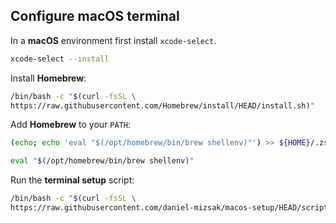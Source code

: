 ## Configure macOS terminal

In a **macOS** environment first install `xcode-select`.

```bash
xcode-select --install
```

Install **Homebrew**:
```bash
/bin/bash -c "$(curl -fsSL \
https://raw.githubusercontent.com/Homebrew/install/HEAD/install.sh)"
```

Add **Homebrew** to your `PATH`:
```bash
(echo; echo 'eval "$(/opt/homebrew/bin/brew shellenv)"') >> ${HOME}/.zshenv
```
```bash
eval "$(/opt/homebrew/bin/brew shellenv)"
```

Run the **terminal setup** script:
```bash
/bin/bash -c "$(curl -fsSL \
https://raw.githubusercontent.com/daniel-mizsak/macos-setup/HEAD/scripts/terminal-setup.sh)"
```
